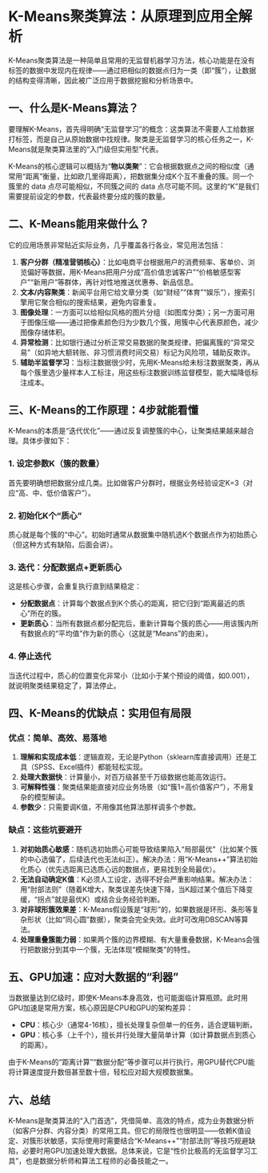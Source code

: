 # K-Means聚类算法：从原理到应用全解析
K-Means聚类算法是一种简单且常用的无监督机器学习方法，核心功能是在没有标签的数据中发现内在规律——通过把相似的数据点归为一类（即“簇”），让数据的结构变得清晰，因此被广泛应用于数据挖掘和分析场景中。


## 一、什么是K-Means算法？
要理解K-Means，首先得明确“无监督学习”的概念：这类算法不需要人工给数据打标签，而是自己从原始数据中找规律。聚类是无监督学习的核心任务之一，K-Means就是聚类算法里的“入门级但实用型”代表。

K-Means的核心逻辑可以概括为“**物以类聚**”：它会根据数据点之间的相似度（通常用“距离”衡量，比如欧几里得距离），把数据集分成K个互不重叠的簇。同一个簇里的 data 点尽可能相似，不同簇之间的 data 点尽可能不同。这里的“K”是我们需要提前设定的参数，代表最终要分成的簇的数量。


## 二、K-Means能用来做什么？
它的应用场景非常贴近实际业务，几乎覆盖各行各业，常见用法包括：
1.  **客户分群（精准营销核心）**：比如电商平台根据用户的消费频率、客单价、浏览偏好等数据，用K-Means把用户分成“高价值忠诚客户”“价格敏感型客户”“新用户”等群体，再针对性地推送优惠券、新品信息。
2.  **文本/内容聚类**：新闻平台用它给文章分类（如“财经”“体育”“娱乐”），搜索引擎用它聚合相似的搜索结果，避免内容重复。
3.  **图像处理**：一方面可以给相似风格的图片分组（如图库分类）；另一方面可用于图像压缩——通过把像素颜色归为少数几个簇，用簇中心代表原颜色，减少图像存储体积。
4.  **异常检测**：比如银行通过分析正常交易数据的聚类规律，把偏离簇的“异常交易”（如异地大额转账、非习惯消费时间交易）标记为风险项，辅助反欺诈。
5.  **辅助半监督学习**：当标注数据很少时，先用K-Means给未标注数据聚类，再从每个簇里选少量样本人工标注，用这些标注数据训练监督模型，能大幅降低标注成本。


## 三、K-Means的工作原理：4步就能看懂
K-Means的本质是“迭代优化”——通过反复调整簇的中心，让聚类结果越来越合理。具体步骤如下：

### 1. 设定参数K（簇的数量）
首先要明确想把数据分成几类。比如做客户分群时，根据业务经验设定K=3（对应“高、中、低价值客户”）。

### 2. 初始化K个“质心”
质心就是每个簇的“中心”。初始时通常从数据集中随机选K个数据点作为初始质心（但这种方式有缺陷，后面会讲）。

### 3. 迭代：分配数据点+更新质心
这是核心步骤，会重复执行直到结果稳定：
- **分配数据点**：计算每个数据点到K个质心的距离，把它归到“距离最近的质心”所在的簇。
- **更新质心**：当所有数据点都分配完后，重新计算每个簇的质心——用该簇内所有数据点的“平均值”作为新的质心（这就是“Means”的由来）。

### 4. 停止迭代
当迭代过程中，质心的位置变化非常小（比如小于某个预设的阈值，如0.001），就说明聚类结果稳定了，算法停止。


## 四、K-Means的优缺点：实用但有局限
### 优点：简单、高效、易落地
1.  **理解和实现成本低**：逻辑直观，无论是Python（sklearn库直接调用）还是工具（SPSS、Excel插件）都能轻松实现。
2.  **处理大数据快**：计算量小，对百万级甚至千万级数据也能高效运行。
3.  **可解释性强**：聚类结果能直接对应业务场景（如“簇1=高价值客户”），不用复杂的模型解读。
4.  **参数少**：只需要调K值，不用像其他算法那样调多个参数。

### 缺点：这些坑要避开
1.  **对初始质心敏感**：随机选初始质心可能导致结果陷入“局部最优”（比如某个簇的中心选偏了，后续迭代也无法纠正）。解决办法：用“K-Means++”算法初始化质心（优先选距离已选质心远的数据点，更易找到全局最优）。
2.  **无法自动确定K值**：K必须人工设定，选得不好会严重影响结果。解决办法：用“肘部法则”（随着K增大，聚类误差先快速下降，当K超过某个值后下降变缓，“拐点”就是最优K）或结合业务经验判断。
3.  **对非球形簇效果差**：K-Means假设簇是“球形”的，如果数据是环形、条形等复杂形状（比如“同心圆”数据），聚类会完全失效。此时可改用DBSCAN等算法。
4.  **处理重叠簇能力弱**：如果两个簇的边界模糊、有大量重叠数据，K-Means会强行把数据分到其中一个簇，无法体现“模糊聚类”的特性。


## 五、GPU加速：应对大数据的“利器”
当数据量达到亿级时，即使K-Means本身高效，也可能面临计算瓶颈。此时用GPU加速是常用方案，核心原因是CPU和GPU的架构差异：
- **CPU**：核心少（通常4-16核），擅长处理复杂但单一的任务，适合逻辑判断。
- **GPU**：核心多（上千个），擅长并行处理大量简单计算（如计算数据点到质心的距离）。

由于K-Means的“距离计算”“数据分配”等步骤可以并行执行，用GPU替代CPU能将计算速度提升数倍甚至数十倍，轻松应对超大规模数据集。


## 六、总结
K-Means是聚类算法的“入门首选”，凭借简单、高效的特点，成为业务数据分析（如客户分群、内容分类）的常用工具。但它的局限性也很明显——依赖K值设定、对簇形状敏感，实际使用时需要结合“K-Means++”“肘部法则”等技巧规避缺陷，必要时用GPU加速处理大数据。总体来说，它是“性价比极高的无监督学习工具”，也是数据分析师和算法工程师的必备技能之一。